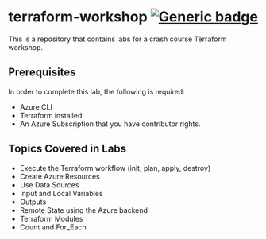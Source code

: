 # terraform-workshop [![Generic badge](https://img.shields.io/badge/Development-InProgress-green.svg)](https://shields.io/)

This is a repository that contains labs for a crash course Terraform workshop.

## Prerequisites

In order to complete this lab, the following is required:

- Azure CLI
- Terraform installed
- An Azure Subscription that you have contributor rights.

## Topics Covered in Labs

- Execute the Terraform workflow (init, plan, apply, destroy)
- Create Azure Resources
- Use Data Sources
- Input and Local Variables
- Outputs
- Remote State using the Azure backend
- Terraform Modules
- Count and For_Each

